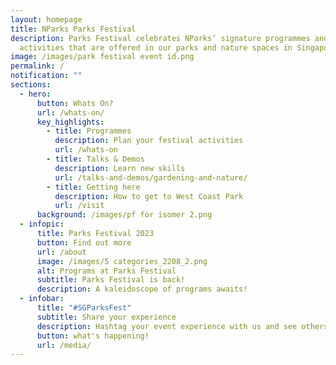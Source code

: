 ```yaml
---
layout: homepage
title: NParks Parks Festival
description: Parks Festival celebrates NParks’ signature programmes and
  activities that are offered in our parks and nature spaces in Singapore.
image: /images/park festival event id.png
permalink: /
notification: ""
sections:
  - hero:
      button: Whats On?
      url: /whats-on/
      key_highlights:
        - title: Programmes
          description: Plan your festival activities
          url: /whats-on
        - title: Talks & Demos
          description: Learn new skills
          url: /talks-and-demos/gardening-and-nature/
        - title: Getting here
          description: How to get to West Coast Park
          url: /visit
      background: /images/pf for isomer 2.png
  - infopic:
      title: Parks Festival 2023
      button: Find out more
      url: /about
      image: /images/5 categories_2208_2.png
      alt: Programs at Parks Festival
      subtitle: Parks Festival is back!
      description: A kaleidoscope of programs awaits!
  - infobar:
      title: "#SGParksFest"
      subtitle: Share your experience
      description: Hashtag your event experience with us and see others in action!
      button: what's happening!
      url: /media/
---
```

